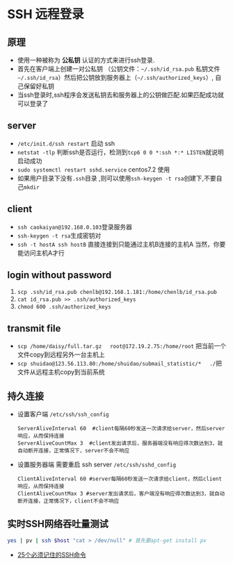 # SSH 远程登录

## 原理
- 使用一种被称为 **公私钥** 认证的方式来进行ssh登录. 
- 首先在客户端上创建一对公私钥 （公钥文件：`~/.ssh/id_rsa.pub` 私钥文件`~/.ssh/id_rsa`）然后把公钥放到服务器上（`~/.ssh/authorized_keys`）, 自己保留好私钥
- 当ssh登录时,ssh程序会发送私钥去和服务器上的公钥做匹配.如果匹配成功就可以登录了

## server
- `/etc/init.d/ssh restart`  启动 ssh
- `netstat -tlp` 判断ssh是否运行，检测到`tcp6 0 0 *:ssh *:* LISTEN`就说明启动成功
- `sudo systemctl restart sshd.service` centos7.2 使用
- 如果用户目录下没有`.ssh`目录 ,则可以使用`ssh-keygen -t rsa`创建下,不要自己`mkdir`

## client
- `ssh caokaiyan@192.168.0.103`登录服务器
- `ssh-keygen -t rsa`生成密钥对
- `ssh -t hostA ssh hostB` 直接连接到只能通过主机B连接的主机A 当然，你要能访问主机A才行

## login without password
1. `scp .ssh/id_rsa.pub chenlb@192.168.1.181:/home/chenlb/id_rsa.pub `
1. `cat id_rsa.pub >> .ssh/authorized_keys`
1. `chmod 600 .ssh/authorized_keys`

## transmit file
- `scp /home/daisy/full.tar.gz 　root@172.19.2.75:/home/root` 把当前一个文件copy到远程另外一台主机上
- `scp shuidao@123.56.113.80:/home/shuidao/submail_statistic/* 　./`把文件从远程主机copy到当前系统

## 持久连接
- 设置客户端 `/etc/ssh/ssh_config`
    ```
    ServerAliveInterval 60  #client每隔60秒发送一次请求给server，然后server响应，从而保持连接
    ServerAliveCountMax 3  #client发出请求后，服务器端没有响应得次数达到3，就自动断开连接，正常情况下，server不会不响应
    ```
- 设置服务器端 需要重启 ssh server `/etc/ssh/sshd_config`
    ```
    ClientAliveInterval 60 #server每隔60秒发送一次请求给client，然后client响应，从而保持连接
    ClientAliveCountMax 3 #server发出请求后，客户端没有响应得次数达到3，就自动断开连接，正常情况下，client不会不响应
    ```

## 实时SSH网络吞吐量测试
```bash
yes | pv | ssh $host "cat > /dev/null" # 首先要apt-get install pv
```

- [25个必须记住的SSH命令](http://blog.urfix.com/25-ssh-commands-tricks/)
